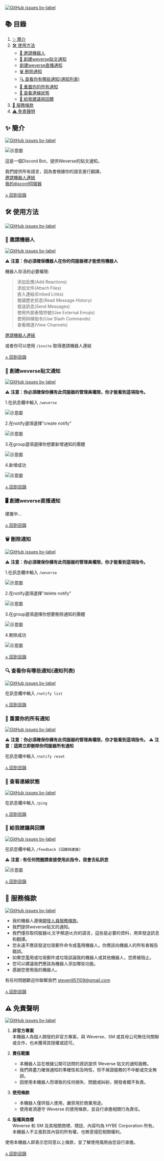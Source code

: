 [![GitHub issues by-label](https://img.shields.io/badge/Read-English-orange%20)](https://github.com/craz1gre0/weverse-notify-bot/blob/main/README-EN.md)

## 📚 目錄  
1. [✨ 簡介](https://github.com/craz1gre0/weverse-notify-bot/blob/main/README.md#-簡介)  
2. [🛠️ 使用方法](https://github.com/craz1gre0/weverse-notify-bot/blob/main/README.md#%EF%B8%8F-使用方法)  
   - [📎 邀請機器人](https://github.com/craz1gre0/weverse-notify-bot/blob/main/README.md#-邀請機器人)
   - [📝 創建weverse貼文通知](https://github.com/craz1gre0/weverse-notify-bot/blob/main/README.md#-%E5%89%B5%E5%BB%BAweverse%E8%B2%BC%E6%96%87%E9%80%9A%E7%9F%A5)  
   - [創建weverse直播通知](https://github.com/craz1gre0/weverse-notify-bot/blob/main/README.md#%EF%B8%8F-%E5%89%B5%E5%BB%BAweverse%E7%9B%B4%E6%92%AD%E9%80%9A%E7%9F%A5)
   - [🗑️ 刪除通知](https://github.com/craz1gre0/weverse-notify-bot/blob/main/README.md#%EF%B8%8F-刪除通知)  
   - [🔍 查看你有哪些通知(通知列表)](https://github.com/craz1gre0/weverse-notify-bot/blob/main/README.md#-查看你有哪些通知通知列表)
   - [🔄 重置你的所有通知](https://github.com/craz1gre0/weverse-notify-bot/blob/main/README.md#-重置你的所有通知)
   - [📶 查看連線狀態](https://github.com/craz1gre0/weverse-notify-bot/blob/main/README.md#-查看連線狀態)
   - [💬 給我建議與回饋](https://github.com/craz1gre0/weverse-notify-bot/blob/main/README.md#-給我建議與回饋)
3. [📜 服務條款](https://github.com/craz1gre0/weverse-notify-bot/blob/main/README.md#-服務條款)  
4. [⚠️ 免責聲明](https://github.com/craz1gre0/weverse-notify-bot/blob/main/README.md#%EF%B8%8F-免責聲明)
## ✨ 簡介
[![GitHub issues by-label](https://img.shields.io/badge/Read-English-orange%20)](https://github.com/craz1gre0/weverse-notify-bot/blob/main/README-EN.md#-introduction)

![示意圖](images/bot.PNG)

這是一個Discord Bot，提供Weverse的貼文通知。

我們提供所有語言，因為會根據你的語言進行翻譯。
<br>[邀請機器人連結](https://discord.com/oauth2/authorize?client_id=1314971413769359370&permissions=2147863616&integration_type=0&scope=bot)
<br>[我的discord伺服器](https://discord.gg/tM9XuzPNSd)
<br><br>[🔝 回到目錄](https://github.com/craz1gre0/weverse-notify-bot/blob/main/README.md#-%E7%9B%AE%E9%8C%84)

## 🛠️ 使用方法
[![GitHub issues by-label](https://img.shields.io/badge/Read-English-orange%20)](https://github.com/craz1gre0/weverse-notify-bot/blob/main/README-EN.md#%EF%B8%8F-how-to-use)
### 📎 邀請機器人
[![GitHub issues by-label](https://img.shields.io/badge/Read-English-orange%20)](https://github.com/craz1gre0/weverse-notify-bot/blob/main/README-EN.md#-invite-the-bot)

⚠️ **注意：你必須確保機器人在你的伺服器裡才能使用機器人** <br>

機器人存活的必要權限:<br>
>添加反應(Add Reactions)<br>添加文件(Attach Files)<br>嵌入連結(Embed Links)<br>閱讀歷史訊息(Read Message History)<br>發送訊息(Send Messages)<br>使用外部表情符號(Use External Emojis)<br>使用斜槓指令(Use Slash Commands)<br>查看頻道(View Channels)

[邀請機器人連結](https://discord.com/oauth2/authorize?client_id=1314971413769359370&permissions=2147863616&integration_type=0&scope=bot)

或者你可以使用 `/invite` 取得邀請機器人連結
<br><br>[🔝 回到目錄](https://github.com/craz1gre0/weverse-notify-bot/blob/main/README.md#-%E7%9B%AE%E9%8C%84)

### 📝 創建weverse貼文通知
[![GitHub issues by-label](https://img.shields.io/badge/Read-English-orange%20)](https://github.com/craz1gre0/weverse-notify-bot/blob/main/README-EN.md#-create-notifications)

⚠️ **注意：你必須確保你擁有此伺服器的管理員權限，你才能看到這項指令。**

1.在訊息欄中輸入 `/weverse`

![示意圖](images/weverse.png)

2.在notify選項選擇"create notify"

![示意圖](images/create.png)

3.在group選項選擇你想要新增通知的團體

![示意圖](images/createGroup.png)

4.新增成功

![示意圖](images/createmsg.png)
<br><br>[🔝 回到目錄](https://github.com/craz1gre0/weverse-notify-bot/blob/main/README.md#-%E7%9B%AE%E9%8C%84)

### 🖥️ 創建weverse直播通知

建置中...
<br><br>[🔝 回到目錄](https://github.com/craz1gre0/weverse-notify-bot/blob/main/README.md#-%E7%9B%AE%E9%8C%84)
### 🗑️ 刪除通知
[![GitHub issues by-label](https://img.shields.io/badge/Read-English-orange%20)](https://github.com/craz1gre0/weverse-notify-bot/blob/main/README-EN.md#%EF%B8%8F-delete-notifications)

⚠️ **注意：你必須確保你擁有此伺服器的管理員權限，你才能看到這項指令。**

1.在訊息欄中輸入 `/weverse`

![示意圖](images/weverse.png)

2.在notify選項選擇"delete notify"

![示意圖](images/del.png)

3.在group選項選擇你想要刪除通知的團體

![示意圖](images/delGroup.png)

4.刪除成功

![示意圖](images/delmsg.png)
<br><br>[🔝 回到目錄](https://github.com/craz1gre0/weverse-notify-bot/blob/main/README.md#-%E7%9B%AE%E9%8C%84)

### 🔍 查看你有哪些通知(通知列表)
[![GitHub issues by-label](https://img.shields.io/badge/Read-English-orange%20)](https://github.com/craz1gre0/weverse-notify-bot/blob/main/README-EN.md#-view-your-notifications-notification-list)

在訊息欄中輸入 `/notify list`
<br><br>[🔝 回到目錄](https://github.com/craz1gre0/weverse-notify-bot/blob/main/README.md#-%E7%9B%AE%E9%8C%84)


### 🔄 重置你的所有通知
[![GitHub issues by-label](https://img.shields.io/badge/Read-English-orange%20)](https://github.com/craz1gre0/weverse-notify-bot/blob/main/README-EN.md#-reset-all-notifications)

⚠️ **注意：你必須確保你擁有此伺服器的管理員權限，你才能看到這項指令。**
⚠️ **注意：這將立即刪除你伺服器所有通知**

在訊息欄中輸入 `/notify reset`
<br><br>[🔝 回到目錄](https://github.com/craz1gre0/weverse-notify-bot/blob/main/README.md#-%E7%9B%AE%E9%8C%84)


### 📶 查看連線狀態
[![GitHub issues by-label](https://img.shields.io/badge/Read-English-orange%20)](https://github.com/craz1gre0/weverse-notify-bot/blob/main/README-EN.md#-check-connection-status)

在訊息欄中輸入 `/ping`
<br><br>[🔝 回到目錄](https://github.com/craz1gre0/weverse-notify-bot/blob/main/README.md#-%E7%9B%AE%E9%8C%84)


### 💬 給我建議與回饋
[![GitHub issues by-label](https://img.shields.io/badge/Read-English-orange%20)](https://github.com/craz1gre0/weverse-notify-bot/blob/main/README-EN.md#-feedback-and-suggestions)

在訊息欄中輸入 `/feedback [回饋與建議]`

⚠️ **注意 : 有任何問題請直接使用此指令，我會去私訊您**

![示意圖](images/feedback.png)
<br><br>[🔝 回到目錄](https://github.com/craz1gre0/weverse-notify-bot/blob/main/README.md#-%E7%9B%AE%E9%8C%84)


## 📜 服務條款
[![GitHub issues by-label](https://img.shields.io/badge/Read-English-orange%20)](https://github.com/craz1gre0/weverse-notify-bot/blob/main/README-EN.md#-terms-of-service)

- 我的機器人遵循[開發人員服務條款](https://discord.com/developers/docs/policies-and-agreements/developer-terms-of-service)。<br>
- 我們提供weverse貼文的通知。<br>
- 我們僅存取伺服器id,文字頻道id,你的語言，這些是必要的資料，用來發送訊息和翻譯。<br>
- 您永遠不應該發送垃圾郵件命令或濫用機器人。你應該向機器人的所有者報告錯誤。<br>
- 如果您濫用或垃圾郵件或垃圾談論我的機器人或其他機器人，您將被阻止。<br>
- 您可以建議我們應該為機器人添加哪些功能。<br>
- 感謝您使用我的機器人。<br>

有任何問題歡迎你聯繫我們 steven951109@gmail.com
<br><br>[🔝 回到目錄](https://github.com/craz1gre0/weverse-notify-bot/blob/main/README.md#-%E7%9B%AE%E9%8C%84)

## ⚠️ 免責聲明
[![GitHub issues by-label](https://img.shields.io/badge/Read-English-orange%20)](https://github.com/craz1gre0/weverse-notify-bot/blob/main/README-EN.md#%EF%B8%8F-disclaimer)


1. **非官方專案**
   <br>本機器人為個人開發的非官方專案，與 Weverse、SM 或其母公司無任何關聯或合作，也未獲得其授權或認可。

2. **責任範圍**
   - 本機器人旨在根據公開可訪問的資訊提供 Weverse 貼文的通知服務。
   - 我們將盡力確保通知的準確性和及時性，但不保證服務的不中斷或完全無誤。
   - 因使用本機器人而導致的任何損失、問題或糾紛，開發者概不負責。
     
3. **使用條款**
   - 本機器人僅供個人使用，嚴禁用於商業用途。
   - 使用者須遵守 Weverse 的使用條款，並自行承擔相關行為責任。

4. **版權與商標**
   <br>Weverse 和 SM 及其相關商標、標誌、內容均為 HYBE Corporation 所有。本機器人不主張對其內容的所有權，也無意侵犯相關權利。

使用本機器人即表示您同意以上條款，並了解使用風險由您自行承擔。
<br><br>[🔝 回到目錄](https://github.com/craz1gre0/weverse-notify-bot/blob/main/README.md#-%E7%9B%AE%E9%8C%84)
